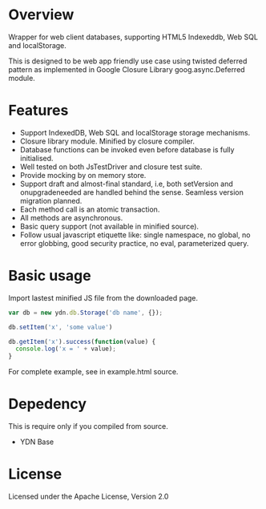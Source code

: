 # Overview #

Wrapper for web client databases, supporting HTML5 Indexeddb, Web SQL and localStorage.

This is designed to be web app friendly use case using twisted deferred pattern as implemented in Google Closure Library goog.async.Deferred module.

# Features #

* Support IndexedDB, Web SQL and localStorage storage mechanisms.
* Closure library module. Minified by closure compiler.
* Database functions can be invoked even before database is fully initialised.
* Well tested on both JsTestDriver and closure test suite.
* Provide mocking by on memory store.
* Support draft and almost-final standard, i.e, both setVersion and onupgradeneeded are handled behind the sense. Seamless version migration planned.
* Each method call is an atomic transaction.
* All methods are asynchronous.
* Basic query support (not available in minified source).
* Follow usual javascript etiquette like: single namespace, no global, no error globbing, good security practice, no eval, parameterized query.


# Basic usage #
Import lastest minified JS file from the downloaded page.

```javascript
var db = new ydn.db.Storage('db name', {});

db.setItem('x', 'some value')

db.getItem('x').success(function(value) {
  console.log('x = ' + value);
}
```

For complete example, see in example.html source.

# Depedency #
This is require only if you compiled from source.

* YDN Base

# License #
Licensed under the Apache License, Version 2.0